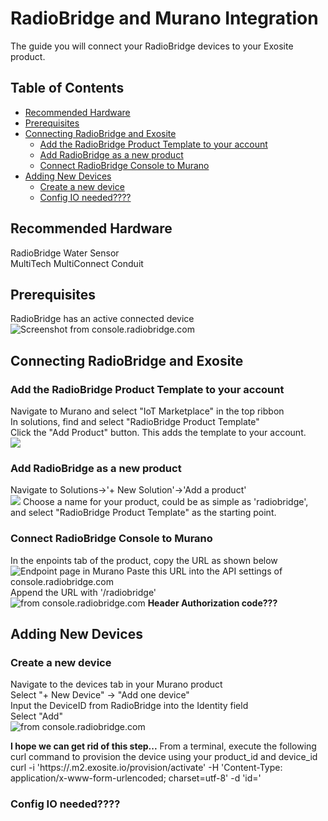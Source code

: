 # RadioBridge and Murano Integration
The guide you will connect your RadioBridge devices to your Exosite product.

## Table of Contents
   * [Recommended Hardware](#recommended-hardware)
   * [Prerequisites](#prerequisites)
   * [Connecting RadioBridge and Exosite](#connecting-radiobridge-and-exosite)
      * [Add the RadioBridge Product Template to your account](#add-the-radiobridge-product-template-to-your-account)
      * [Add RadioBridge as a new product](#add-radiobridge-as-a-new-product)
      * [Connect RadioBridge Console to Murano](#connect-radiobridge-console-to-murano)
   * [Adding New Devices](#adding-new-devices)
      * [Create a new device](#create-a-new-device)
      * [Config IO needed????](#config-io-needed)


## Recommended Hardware
RadioBridge Water Sensor\
MultiTech MultiConnect Conduit

## Prerequisites
RadioBridge has an active connected device
![Screenshot from console.radiobridge.com](../../assets/RadioBridge/RadioBridgeDeviceActive.png)

## Connecting RadioBridge and Exosite
### Add the RadioBridge Product Template to your account
Navigate to Murano and select "IoT Marketplace" in the top ribbon\
In solutions, find and select "RadioBridge Product Template"\
Click the "Add Product" button. This adds the template to your account.\
![](../../assets/RadioBridge/RadioBridgeExchangeElement.png)


### Add RadioBridge as a new product
Navigate to Solutions->'+ New Solution'->'Add a product'\
![](../../assets/RadioBridge/CreateNewProduct.png)
Choose a name for your product, could be as simple as 'radiobridge', and select "RadioBridge Product Template" as the starting point.

### Connect RadioBridge Console to Murano
In the enpoints tab of the product, copy the URL as shown below\
![Endpoint page in Murano](../../assets/RadioBridge/EndpointURL.png)
Paste this URL into the API settings of console.radiobridge.com\
Append the URL with '/radiobridge'\
![from console.radiobridge.com](../../assets/RadioBridge/RadioBridgeConsoleAPI.png)
**Header Authorization code???**

## Adding New Devices
### Create a new device
Navigate to the devices tab in your Murano product\
Select "+ New Device" -> "Add one device"\
Input the DeviceID from RadioBridge into the Identity field\
Select "Add"\
![from console.radiobridge.com](../../assets/RadioBridge/AddDeviceDialog.png)


**I hope we can get rid of this step...**
From a terminal, execute the following curl command to provision the device using your product\_id and device\_id
curl -i 'https://<product id>.m2.exosite.io/provision/activate' -H 'Content-Type: application/x-www-form-urlencoded; charset=utf-8' -d 'id=<device id>'

### Config IO needed????
